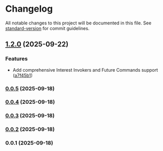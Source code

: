 # Changelog

All notable changes to this project will be documented in this file. See [standard-version](https://github.com/conventional-changelog/standard-version) for commit guidelines.

## [1.2.0](https://github.com/doeixd/invokers/compare/v0.0.5...v1.2.0) (2025-09-22)


### Features

* Add comprehensive Interest Invokers and Future Commands support ([a7f45b1](https://github.com/doeixd/invokers/commit/a7f45b10d514eeb8f8d30e0e16e8088dc415580e))

### [0.0.5](https://github.com/doeixd/invokers/compare/v0.0.4...v0.0.5) (2025-09-18)

### [0.0.4](https://github.com/doeixd/invokers/compare/v0.0.3...v0.0.4) (2025-09-18)

### [0.0.3](https://github.com/doeixd/invokers/compare/v0.0.2...v0.0.3) (2025-09-18)

### [0.0.2](https://github.com/doeixd/invokers/compare/v0.0.1...v0.0.2) (2025-09-18)

### 0.0.1 (2025-09-18)

